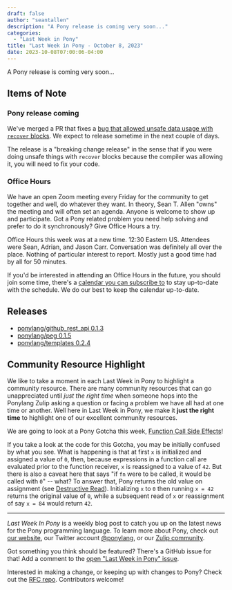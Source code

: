 ```yaml
---
draft: false
author: "seantallen"
description: "A Pony release is coming very soon..."
categories:
  - "Last Week in Pony"
title: "Last Week in Pony - October 8, 2023"
date: 2023-10-08T07:00:06-04:00
---
```


A Pony release is coming very soon...

<!-- more -->

## Items of Note

### Pony release coming

We've merged a PR that fixes a [bug that allowed unsafe data usage with `recover` blocks](https://github.com/ponylang/ponyc/pull/4458). We expect to release sometime in the next couple of days.

The release is a "breaking change release" in the sense that if you were doing unsafe things with `recover` blocks because the compiler was allowing it, you will need to fix your code.

### Office Hours

We have an open Zoom meeting every Friday for the community to get together and well, do whatever they want. In theory, Sean T. Allen "owns" the meeting and will often set an agenda. Anyone is welcome to show up and participate. Got a Pony related problem you need help solving and prefer to do it synchronously? Give Office Hours a try.

Office Hours this week was at a new time. 12:30 Eastern US. Attendees were Sean, Adrian, and Jason Carr. Conversation was definitely all over the place. Nothing of particular interest to report. Mostly just a good time had by all for 50 minutes.

If you'd be interested in attending an Office Hours in the future, you should join some time, there's a [calendar you can subscribe to](https://calendar.google.com/calendar/ical/4465e68ae24131ae00461a40893f2637a2c9ac510e311a44ff78680e2f183ce3%40group.calendar.google.com/public/basic.ics) to stay up-to-date with the schedule. We do our best to keep the calendar up-to-date.

## Releases

- [ponylang/github_rest_api 0.1.3](https://github.com/ponylang/github_rest_api/releases/tag/0.1.3)
- [ponylang/peg 0.1.5](https://github.com/ponylang/peg/releases/tag/0.1.5)
- [ponylang/templates 0.2.4](https://github.com/ponylang/templates/releases/tag/0.2.4)

## Community Resource Highlight

We like to take a moment in each Last Week in Pony to highlight a community resource. There are many community resources that can go unappreciated until _just the right time_ when someone hops into the Ponylang Zulip asking a question or facing a problem we have all had at one time or another. Well here in Last Week in Pony, we make it **just the right time** to highlight one of our excellent community resources.

We are going to look at a Pony Gotcha this week, [Function Call Side Effects](https://tutorial.ponylang.io/gotchas/side-effect-ordering-in-function-call-expressions)!

If you take a look at the code for this Gotcha, you may be initially confused by what you see. What is happening is that at first `x` is initialized and assigned a value of `0`, then, because expressions in a function call are evaluated prior to the function receiver, `x` is reassigned to a value of `42`. But there is also a caveat here that says "if `fn` were to be called, it would be called with `0`" -- what? To answer that, Pony returns the old value on assignment (see [Destructive Read](https://tutorial.ponylang.io/reference-capabilities/consume-and-destructive-read.html?h=destruc#destructive-read)). Initializing `x` to `0` then running `x = 42` returns the original value of `0`, while a subsequent read of `x` or reassignment of say `x = 84` would return `42`.

---

_Last Week In Pony_ is a weekly blog post to catch you up on the latest news for the Pony programming language. To learn more about Pony, check out [our website](https://ponylang.io), our Twitter account [@ponylang](https://twitter.com/ponylang), or our [Zulip community](https://ponylang.zulipchat.com).

Got something you think should be featured? There's a GitHub issue for that! Add a comment to the [open "Last Week in Pony" issue](https://github.com/ponylang/ponylang.github.io/issues?q=is%3Aissue+is%3Aopen+label%3Alast-week-in-pony).

Interested in making a change, or keeping up with changes to Pony? Check out the [RFC repo](https://github.com/ponylang/rfcs). Contributors welcome!
